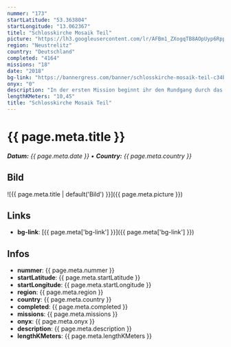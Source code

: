```yaml
---
nummer: "173"
startLatitude: "53.363804"
startLongitude: "13.062367"
titel: "Schlosskirche Mosaik Teil"
picture: "https://lh3.googleusercontent.com/lr/AFBm1_ZXogqTB8AOpUyp6RppepT-c_EDMdL_YyLPZ8RtAGRzDX1s-OWXmxnS7cDjwvvMWf2h0qw9MgUxPYPCtJlRhtqSCuQ93X64ib_XD1eJq2SFI8WPpnKFzReQXlxCjOvlaE7qu4aLJERMMVYczWb1VdTcjCV4l0WsVboJDl_iaHtIsFQ4d0ub7pV0wuCmazeEs-6bs_8esyAkagv4Zkkt91-qYMBnGT37mud6qIJNfflt0pvPph2KNhQoshosiqM0-yAztZV7kaK6kutFJxk-Et7TwpKbUr0NB5cbEEkwOax4cbJ2oz2xd-JaN3lb_VqXlhPXHvVkNRmhq6W166FN89cm4oasKIv2R0EXoGn4EVtzO0KA-4Juz0w642pA0VT0dkZa-K0WrlqXzgIU1TUQ7u0zJfycDAhjiVUPrL7VX4l_2lf4d1sYpHrrtf1pqpiy8XgND5rr4JwGqYr2uvai6GLogZ9OlOYKL8rh0Fwxox5lPDW8z7f2Wn00BVKPScAeD89LRI97ncbCZcSt6nhstMhVJk_3GM8TXhvoTey7Od_HoExYvSmUs3z0nc8lriTW0UO3na-nk_6VWjG8eng_7sZ3G7BcpDGMooikSsYFvmmwyi6ra3kghW6Fhapd81V9xQkA4-RotRSVTMnuU-INcrPIZqiC3J6-rRYR1SGfs-ky1VcAgHCc4fCorTs985EFihcPdpJ5mBtZyaibf3t4up1IeuUCmIlkbAoKhK90JE5PWrxXqMjPHWAUgGLQZRtGaMuRA-XXJxOjeNw2q_KdCQAwl_GECwCYWdz5Gu9CoMhn4GAix_a2GAC2aovrmlc_icWYBuFoBbdS78CvUY9fdWXK9SMSf8qlEd0L"
region: "Neustrelitz"
country: "Deutschland"
completed: "4164"
missions: "18"
date: "2018"
bg-link: "https://bannergress.com/banner/schlosskirche-mosaik-teil-c34b"
onyx: "0"
description: "In der ersten Mission beginnt ihr den Rundgang durch das historische Neustrelitz am Markt. Die Tour  führt euch durch die Innenstadt von Neustrelitz. Am besten, ihr macht die Missionen zu Fuß."
lengthKMeters: "10,45"
title: "Schlosskirche Mosaik Teil"
---
```


# {{ page.meta.title }}
_**Datum:** {{ page.meta.date }} • **Country:** {{ page.meta.country }}_

## Bild
![{{ page.meta.title | default('Bild') }}]({{ page.meta.picture }})

## Links
- **bg-link**: [{{ page.meta['bg-link'] }}]({{ page.meta['bg-link'] }})

## Infos
- **nummer**: {{ page.meta.nummer }}
- **startLatitude**: {{ page.meta.startLatitude }}
- **startLongitude**: {{ page.meta.startLongitude }}
- **region**: {{ page.meta.region }}
- **country**: {{ page.meta.country }}
- **completed**: {{ page.meta.completed }}
- **missions**: {{ page.meta.missions }}
- **onyx**: {{ page.meta.onyx }}
- **description**: {{ page.meta.description }}
- **lengthKMeters**: {{ page.meta.lengthKMeters }}

